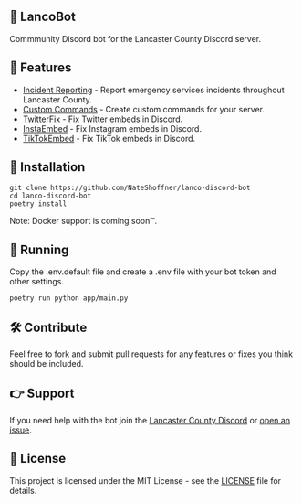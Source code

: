 🌹 LancoBot
----------------

Commmunity Discord bot for the Lancaster County Discord server.

🎉 Features
----------------

- [Incident Reporting](https://github.com/NateShoffner/lanco-discord-bot/tree/master/app/cogs/incidents) - Report emergency services incidents throughout Lancaster County.
- [Custom Commands](https://github.com/NateShoffner/lanco-discord-bot/tree/master/app/cogs/commands) - Create custom commands for your server.
- [TwitterFix](https://github.com/NateShoffner/lanco-discord-bot/tree/master/app/cogs/twitterfix) - Fix Twitter embeds in Discord.
- [InstaEmbed](https://github.com/NateShoffner/lanco-discord-bot/tree/master/app/cogs/instaembed) - Fix Instagram embeds in Discord.
- [TikTokEmbed](https://github.com/NateShoffner/lanco-discord-bot/tree/master/app/cogs/tiktokembed) - Fix TikTok embeds in Discord.

🚀 Installation
----------------

```
git clone https://github.com/NateShoffner/lanco-discord-bot
cd lanco-discord-bot
poetry install
```

Note: Docker support is coming soon™.

🚀 Running
----------------

Copy the .env.default file and create a .env file with your bot token and other settings.

```
poetry run python app/main.py
```

🛠️ Contribute
-------------------

Feel free to fork and submit pull requests for any features or fixes you think should be included.

👉 Support
-------------------

If you need help with the bot join the [Lancaster County Discord](https://discord.gg/yfFp4VaZFt) or [open an issue](https://github.com/NateShoffner/lanco-discord-bot/issues/new).

📝 License
-------------------

This project is licensed under the MIT License - see the [LICENSE](LICENSE) file for details.